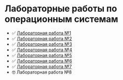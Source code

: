 # Лабораторные работы по операционным системам

- ✅ [Лабораторная работа №1](https://github.com/Uashir/dev-os/tree/lab1)
- ✅ [Лабораторная работа №2](https://github.com/Uashir/dev-os/tree/lab2)
- ✅ [Лабораторная работа №3](https://github.com/Uashir/dev-os/tree/lab3)
- ✅ [Лабораторная работа №4](https://github.com/Uashir/dev-os/tree/lab4)
- ✅ [Лабораторная работа №5](https://github.com/Uashir/dev-os/tree/lab5)
- ✅ [Лабораторная работа №6](https://github.com/Uashir/dev-os/tree/lab6)
- ✅ [Лабораторная работа №7](https://github.com/Uashir/dev-os/tree/lab7)
- 🤓 Лабораторная работа №8
